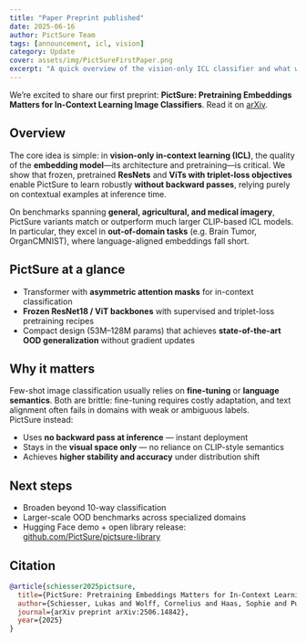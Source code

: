 ```yaml
---
title: "Paper Preprint published"
date: 2025-06-16
author: PictSure Team
tags: [announcement, icl, vision]
category: Update
cover: assets/img/PictSureFirstPaper.png
excerpt: "A quick overview of the vision-only ICL classifier and what we’re releasing."
---
```


We’re excited to share our first preprint: **PictSure: Pretraining Embeddings Matters for In-Context Learning Image Classifiers**. Read it on [arXiv](https://arxiv.org/abs/2506.14842).

## Overview
The core idea is simple: in **vision-only in-context learning (ICL)**, the quality of the **embedding model**—its architecture and pretraining—is critical. We show that frozen, pretrained **ResNets** and **ViTs with triplet-loss objectives** enable PictSure to learn robustly **without backward passes**, relying purely on contextual examples at inference time.  

On benchmarks spanning **general, agricultural, and medical imagery**, PictSure variants match or outperform much larger CLIP-based ICL models. In particular, they excel in **out-of-domain tasks** (e.g. Brain Tumor, OrganCMNIST), where language-aligned embeddings fall short.

## PictSure at a glance
- Transformer with **asymmetric attention masks** for in-context classification  
- **Frozen ResNet18 / ViT backbones** with supervised and triplet-loss pretraining recipes  
- Compact design (53M–128M params) that achieves **state-of-the-art OOD generalization** without gradient updates  

## Why it matters
Few-shot image classification usually relies on **fine-tuning** or **language semantics**. Both are brittle: fine-tuning requires costly adaptation, and text alignment often fails in domains with weak or ambiguous labels.  
PictSure instead:
- Uses **no backward pass at inference** — instant deployment  
- Stays in the **visual space only** — no reliance on CLIP-style semantics  
- Achieves **higher stability and accuracy** under distribution shift  

## Next steps
- Broaden beyond 10-way classification  
- Larger-scale OOD benchmarks across specialized domains  
- Hugging Face demo + open library release: [github.com/PictSure/pictsure-library](https://github.com/PictSure/pictsure-library)

## Citation
```bibtex
@article{schiesser2025pictsure,
  title={PictSure: Pretraining Embeddings Matters for In-Context Learning Image Classifiers},
  author={Schiesser, Lukas and Wolff, Cornelius and Haas, Sophie and Pukrop, Simon},
  journal={arXiv preprint arXiv:2506.14842},
  year={2025}
}
```